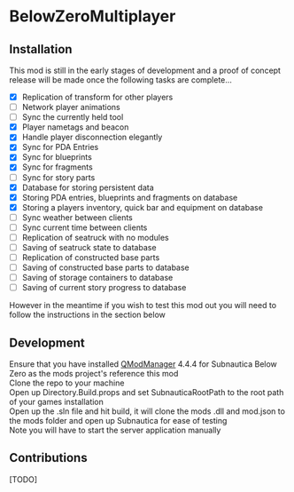 # BelowZeroMultiplayer

## Installation
This mod is still in the early stages of development and a proof of concept release will be made once the following tasks are complete...
- [x] Replication of transform for other players
- [ ] Network player animations
- [ ] Sync the currently held tool
- [x] Player nametags and beacon
- [x] Handle player disconnection elegantly
- [x] Sync for PDA Entries
- [x] Sync for blueprints
- [x] Sync for fragments
- [ ] Sync for story parts
- [x] Database for storing persistent data
- [x] Storing PDA entries, blueprints and fragments on database
- [x] Storing a players inventory, quick bar and equipment on database
- [ ] Sync weather between clients
- [ ] Sync current time between clients
- [ ] Replication of seatruck with no modules
- [ ] Saving of seatruck state to database
- [ ] Replication of constructed base parts
- [ ] Saving of constructed base parts to database
- [ ] Saving of storage containers to database
- [ ] Saving of current story progress to database
      
However in the meantime if you wish to test this mod out you will need to follow the instructions in the section below

## Development
Ensure that you have installed [QModManager](https://github.com/SubnauticaModding/QModManager/releases) 4.4.4 for Subnautica Below Zero as the mods project's reference this mod\
Clone the repo to your machine\
Open up Directory.Build.props and set SubnauticaRootPath to the root path of your games installation\
Open up the .sln file and hit build, it will clone the mods .dll and mod.json to the mods folder and open up Subnautica for ease of testing\
Note you will have to start the server application manually

## Contributions
[TODO]
